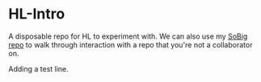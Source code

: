 # HL-Intro
A disposable repo for HL to experiment with. 
We can also use my [SoBig repo](https://github.com/Shadrock/SoBig) to walk through interaction with a repo that you're not a collaborator on. 

Adding a test line. 
